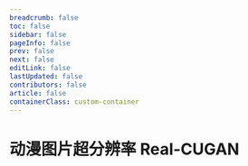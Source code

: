 ```yaml
---
breadcrumb: false
toc: false
sidebar: false
pageInfo: false
prev: false
next: false
editLink: false
lastUpdated: false
contributors: false
article: false
containerClass: custom-container
---
```

# 动漫图片超分辨率 Real-CUGAN
<RealcuganNcnnWebassembly></RealcuganNcnnWebassembly>
<script setup lang="ts">
import RealcuganNcnnWebassembly from "@RealcuganNcnnWebassembly";
</script>
<style>
.custom-container {
  .theme-hope-content{
    margin: 0;
    max-width: 100%;
  }
}
</style>
